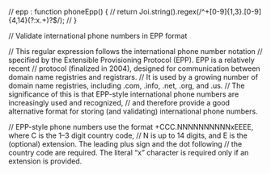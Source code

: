 
// epp : function phoneEpp() {
//   return Joi.string().regex(/^\+[0-9]{1,3}\.[0-9]{4,14}(?:x.+)?$/);
// }	

// Validate international phone numbers in EPP format

// This regular expression follows the international phone number notation 
// specified by the Extensible Provisioning Protocol (EPP). EPP is a relatively recent 
// protocol (finalized in 2004), designed for communication between domain name registries and registrars. 
// It is used by a growing number of domain name registries, including .com, .info, .net, .org, and .us. 
// The significance of this is that EPP-style international phone numbers are increasingly used and recognized, 
// and therefore provide a good alternative format for storing (and validating) international phone numbers.

// EPP-style phone numbers use the format +CCC.NNNNNNNNNNxEEEE, where C is the 1–3 digit country code, 
// N is up to 14 digits, and E is the (optional) extension. The leading plus sign and the dot following 
// the country code are required. The literal “x” character is required only if an extension is provided.
